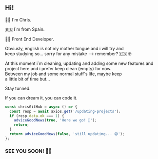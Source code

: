 ## Hi!

👨‍💻 I´m Chris.

🇪🇸 I´m from Spain.

👩‍🎨 Front End Developer.

Obviusly, english is not my mother tongue and i will try and  
keep studying so... sorry for any mistake --> remember? 🇪🇸 🤓

At this moment i´m cleaning, updating and adding some new features and project here and i prefer keep clean (empty) for now.  
Between my job and some normal stuff´s life, maybe keep  
a little bit of time but...

Stay tunned.

If you can dream it, you can code it.

```javascript
const chrisGitHub = async () => {
  const resp = await axios.get('/updating-projects');
  if (resp.data.ok === 1) {
    adviceGoodNews(true, 'Here we go! 🚀');
    return;
  }
  return adviceGoodNews(false, 'still updating... 😅');
};
```

### SEE YOU SOON! 🧙‍♂️

